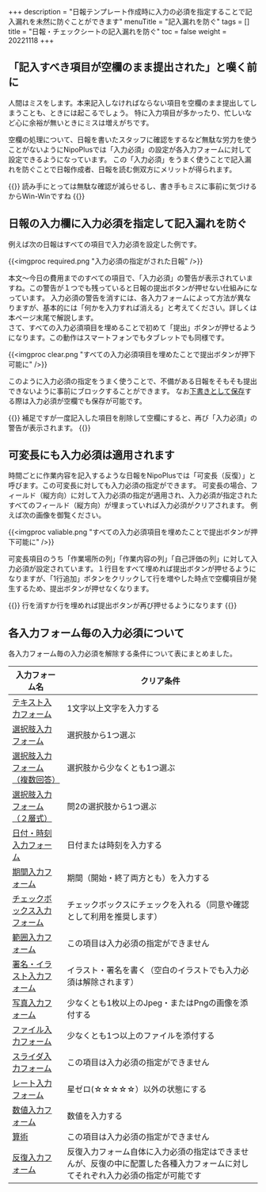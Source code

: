 +++
description = "日報テンプレート作成時に入力の必須を指定することで記入漏れを未然に防ぐことができます"
menuTitle = "記入漏れを防ぐ"
tags = []
title = "日報・チェックシートの記入漏れを防ぐ"
toc = false
weight = 20221118
+++


## 「記入すべき項目が空欄のまま提出された」と嘆く前に

人間はミスをします。本来記入しなければならない項目を空欄のまま提出してしまうことも、ときには起こるでしょう。
特に入力項目が多かったり、忙しいなど心に余裕が無いときにミスは増えがちです。

空欄の処理について、日報を書いたスタッフに確認をするなど無駄な労力を使うことがないようにNipoPlusでは「入力必須」の設定が各入力フォームに対して設定できるようになっています。
この「入力必須」をうまく使うことで記入漏れを防ぐことで日報作成者、日報を読む側双方にメリットが得られます。

{{<alice pos="right" icon="ok">}}
読み手にとっては無駄な確認が減らせるし、書き手もミスに事前に気づけるからWin-Winですね
{{</alice>}}

## 日報の入力欄に入力必須を指定して記入漏れを防ぐ

例えば次の日報はすべての項目で入力必須を設定した例です。

{{<imgproc required.png "入力必須の指定がされた日報" />}}

本文〜今日の費用までのすべての項目で、「入力必須」の警告が表示されていますね。この警告が１つでも残っていると日報の提出ボタンが押せない仕組みになっています。
入力必須の警告を消すには、各入力フォームによって方法が異なりますが、基本的には「何かを入力すれば消える」と考えてください。詳しくは本ページ末尾で解説します。  
さて、すべての入力必須項目を埋めることで初めて「提出」ボタンが押せるようになります。この動作はスマートフォンでもタブレットでも同様です。

{{<imgproc clear.png "すべての入力必須項目を埋めたことで提出ボタンが押下可能に" />}}

このように入力必須の指定をうまく使うことで、不備がある日報をそもそも提出できないように事前にブロックすることができます。
なお[下書きとして保存](/report/write/draft/)する際は入力必須が空欄でも保存が可能です。

{{<alice pos="right" icon="here">}}
補足ですが一度記入した項目を削除して空欄にすると、再び「入力必須」の警告が表示されます。
{{</alice>}}

## 可変長にも入力必須は適用されます

時間ごとに作業内容を記入するような日報をNipoPlusでは「可変長（反復）」と呼びます。この可変長に対しても入力必須の指定ができます。
可変長の場合、フィールド（縦方向）に対して入力必須の指定が適用され、入力必須が指定されたすべてのフィールド（縦方向）が埋まっていれば入力必須がクリアされます。
例えば次の画像を御覧ください。

{{<imgproc valiable.png "すべての入力必須項目を埋めたことで提出ボタンが押下可能に" />}}

可変長項目のうち「作業場所の列」「作業内容の列」「自己評価の列」に対して入力必須が設定されています。１行目をすべて埋めれば提出ボタンが押せるようになりますが、「1行追加」ボタンをクリックして行を増やした時点で空欄項目が発生するため、提出ボタンが押せなくなります。

{{<alice pos="right" icon="here">}}
行を消すか行を埋めれば提出ボタンが再び押せるようになります
{{</alice>}}

## 各入力フォーム毎の入力必須について

各入力フォーム毎の入力必須を解除する条件について表にまとめました。

|入力フォーム名|クリア条件|
|---|---|
|[テキスト入力フォーム](/org/groupsetting/template/text/)|1文字以上文字を入力する|
|[選択肢入力フォーム](/org/groupsetting/template/select/)|選択肢から1つ選ぶ|
|[選択肢入力フォーム（複数回答）](/org/groupsetting/template/select2/)|選択肢から少なくとも1つ選ぶ|
|[選択肢入力フォーム（２層式）](/org/groupsetting/template/selectcalc/)|問2の選択肢から1つ選ぶ|
|[日付・時刻入力フォーム](/org/groupsetting/template/datetime/)|日付または時刻を入力する|
|[期間入力フォーム](/org/groupsetting/template/datetimes/)|期間（開始・終了両方とも）を入力する|
|[チェックボックス入力フォーム](/org/groupsetting/template/checkbox/)|チェックボックスにチェックを入れる（同意や確認として利用を推奨します）|
|[範囲入力フォーム](/org/groupsetting/template/range/)|この項目は入力必須の指定ができません|
|[署名・イラスト入力フォーム](/org/groupsetting/template/sign/)|イラスト・署名を書く（空白のイラストでも入力必須は解除されます）|
|[写真入力フォーム](/org/groupsetting/template/picture/)|少なくとも1枚以上のJpeg・またはPngの画像を添付する|
|[ファイル入力フォーム](/org/groupsetting/template/file/)|少なくとも1つ以上のファイルを添付する|
|[スライダ入力フォーム](/org/groupsetting/template/step/)|この項目は入力必須の指定ができません|
|[レート入力フォーム](/org/groupsetting/template/rate/)|星ゼロ(☆☆☆☆☆）以外の状態にする|
|[数値入力フォーム](/org/groupsetting/template/math/)|数値を入力する|
|[算術](/org/groupsetting/template/calc/)|この項目は入力必須の指定ができません|
|[反復入力フォーム](/org/groupsetting/template/array/)|反復入力フォーム自体に入力必須の指定はできませんが、反復の中に配置した各種入力フォームに対してそれぞれ入力必須の指定が可能です|

